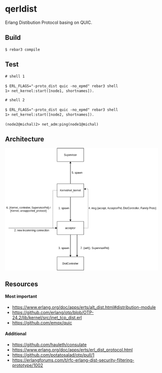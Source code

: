 # qerldist

Erlang Distibution Protocol basing on QUIC.

## Build
    $ rebar3 compile

## Test

```
# shell 1

$ ERL_FLAGS="-proto_dist quic -no_epmd" rebar3 shell
1> net_kernel:start([node1, shortnames]).
```

```
# shell 2

$ ERL_FLAGS="-proto_dist quic -no_epmd" rebar3 shell
1> net_kernel:start([node2, shortnames]).

(node2@michal)2> net_adm:ping(node1@michal)
```

## Architecture

![](architecture.drawio.png)

## Resources

#### Most important

* https://www.erlang.org/doc/apps/erts/alt_dist.html#distribution-module 
* https://github.com/erlang/otp/blob/OTP-24.2/lib/kernel/src/inet_tcp_dist.erl
* https://github.com/emqx/quic

#### Additional

* https://github.com/hauleth/consulate
* https://www.erlang.org/doc/apps/erts/erl_dist_protocol.html
* https://github.com/potatosalad/otp/pull/1
* https://erlangforums.com/t/rfc-erlang-dist-security-filtering-prototype/1002
